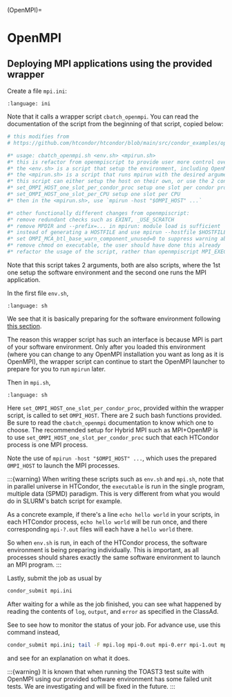 (OpenMPI)=
# OpenMPI

## Deploying MPI applications using the provided wrapper

Create a file `mpi.ini`:

```{literalinclude} 1-OpenMPI/mpi.ini
:language: ini
```

Note that it calls a wrapper script `cbatch_openmpi`. You can read the documentation of the script from the beginning of that script, copied below:

```sh
# this modifies from
# https://github.com/htcondor/htcondor/blob/main/src/condor_examples/openmpiscript

#* usage: cbatch_openmpi.sh <env.sh> <mpirun.sh>
#* this is refactor from openmpiscript to provide user more control over the environment and the mpirun command to use.
#* the <env.sh> is a script that setup the environment, including OpenMPI. e.g. contains `module load mpi/openmpi3-x86_64`
#* the <mpirun.sh> is a script that runs mpirun with the desired arguments,
#* this script can either setup the host on their own, or use the 2 convenience functions provided below:
#* set_OMPI_HOST_one_slot_per_condor_proc setup one slot per condor process, useful for hybrid-MPI
#* set_OMPI_HOST_one_slot_per_CPU setup one slot per CPU
#* then in the <mpirun.sh>, use `mpirun -host "$OMPI_HOST" ...`

#* other functionally different changes from openmpiscript:
#* remove redundant checks such as EXINT, _USE_SCRATCH
#* remove MPDIR and --prefix=... in mpirun: module load is sufficient
#* instead of generating a HOSTFILE and use mpirun --hostfile $HOSTFILE ..., use mpirun --host $OMPI_HOST ... instead.
#* set OMPI_MCA_btl_base_warn_component_unused=0 to suppress warning about unused network interfaces
#* remove chmod on executable, the user should have done this already
#* refactor the usage of the script, rather than openmpiscript MPI_EXECUTABLE ARGS ..., use cbatch_openmpi.sh <env.sh> <mpirun.sh>. See above for documentation.
```

Note that this script takes 2 arguments, both are also scripts, where the 1st one setup the software environment and the second one runs the MPI application.

In the first file `env.sh`,

```{literalinclude} 1-OpenMPI/env.sh
:language: sh
```

We see that it is basically preparing for the software environment following [this section](#tarball-deployment).

The reason this wrapper script has such an interface is because MPI is part of your software environment. Only after you loaded this environment (where you can change to any OpenMPI installation you want as long as it is OpenMPI), the wrapper script can continue to start the OpenMPI launcher to prepare for you to run `mpirun` later.

Then in `mpi.sh`,

```{literalinclude} 1-OpenMPI/mpi.sh
:language: sh
```

Here `set_OMPI_HOST_one_slot_per_condor_proc`, provided within the wrapper script, is called to set `OMPI_HOST`. There are 2 such bash functions provided. Be sure to read the `cbatch_openmpi` documentation to know which one to choose. The recommended setup for Hybrid MPI such as MPI+OpenMP is to use `set_OMPI_HOST_one_slot_per_condor_proc` such that each HTCondor process is one MPI process.

Note the use of `mpirun -host "$OMPI_HOST" ...`, which uses the prepared `OMPI_HOST` to launch the MPI processes.

:::{warning}
When writing these scripts such as `env.sh` and `mpi.sh`, note that in parallel universe in HTCondor, the `executable` is run in the single program, multiple data (SPMD) paradigm. This is very different from what you would do in SLURM's batch script for example.

As a concrete example, if there's a line `echo hello world` in your scripts, in each HTCondor process, `echo hello world` will be run once, and there corresponding `mpi-?.out` files will each have a `hello world` there.

So when `env.sh` is run, in each of the HTCondor process, the software environment is being preparing individually. This is important, as all processes should shares exactly the same software environment to launch an MPI program.
:::

Lastly, submit the job as usual by

```sh
condor_submit mpi.ini
```

After waiting for a while as the job finished, you can see what happened by reading the contents of `log`, `output`, and `error` as specified in the ClassAd.

See [](#monitor) to see how to monitor the status of your job. For advance use, use this command instead,

```sh
condor_submit mpi.ini; tail -F mpi.log mpi-0.out mpi-0.err mpi-1.out mpi-1.err
```

and see [](#tail) for an explanation on what it does.

:::{warning}
It is known that when running the TOAST3 test suite with OpenMPI using our provided software environment has some failed unit tests. We are investigating and will be fixed in the future.
:::
